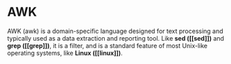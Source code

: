 # AWK
AWK (awk) is a domain-specific language designed for text processing and typically used as a data extraction and reporting tool. Like **sed ([[sed]])** and **grep ([[grep]])**, it is a filter, and is a standard feature of most Unix-like operating systems, like **Linux ([[linux]])**.